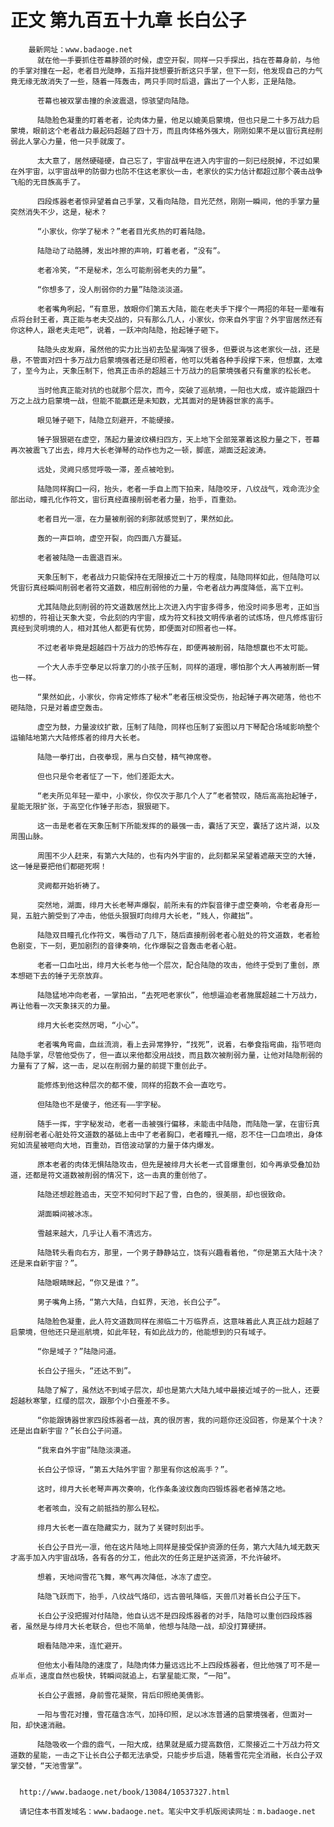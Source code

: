 # 正文 第九百五十九章 长白公子
        最新网址：www.badaoge.net
          就在他一手要抓住苍幕脖颈的时候，虚空开裂，同样一只手探出，挡在苍幕身前，与他的手掌对撞在一起，老者目光陡睁，五指并拢想要折断这只手掌，但下一刻，他发现自己的力气竟无缘无故消失了一些，随着一阵轰击，两只手同时后退，露出了一个人影，正是陆隐。
      
          苍幕也被双掌击撞的余波震退，惊骇望向陆隐。
      
          陆隐脸色凝重的盯着老者，论肉体力量，他足以媲美启蒙境，但也只是二十多万战力启蒙境，眼前这个老者战力最起码超越了四十万，而且肉体格外强大，刚刚如果不是以宙衍真经削弱此人掌心力量，他一只手就废了。
      
          太大意了，居然硬碰硬，自己忘了，宇宙战甲在进入内宇宙的一刻已经脱掉，不过如果在外宇宙，以宇宙战甲的防御力也防不住这老家伙一击，老家伙的实力估计都超过那个袭击战争飞船的无目族高手了。
      
          四段炼器老者惊异望着自己手掌，又看向陆隐，目光茫然，刚刚一瞬间，他的手掌力量突然消失不少，这是，秘术？
      
          “小家伙，你学了秘术？”老者目光炙热的盯着陆隐。
      
          陆隐动了动胳膊，发出咔擦的声响，盯着老者，“没有”。
      
          老者冷笑，“不是秘术，怎么可能削弱老夫的力量”。
      
          “你想多了，没人削弱你的力量”陆隐淡淡道。
      
          老者嘴角咧起，“有意思，放眼你们第五大陆，能在老夫手下撑个一两招的年轻一辈唯有点将台封王者，真正能与老夫交战的，只有那么几人，小家伙，你来自外宇宙？外宇宙居然还有你这种人，跟老夫走吧”，说着，一跃冲向陆隐，抬起锤子砸下。
      
          陆隐头皮发麻，虽然他的实力比当初去坠星海强了很多，但要说与这老家伙一战，还是悬，不管面对四十多万战力启蒙境强者还是印照者，他可以凭着各种手段撑下来，但想赢，太难了，至今为止，天象压制下，他真正击杀的超越三十万战力的启蒙境强者只有童家的松长老。
      
          当时他真正能对抗的也就那个层次，而今，突破了巡航境，一阳也大成，或许能跟四十万之上战力启蒙境一战，但能不能赢还是未知数，尤其面对的是铸器世家的高手。
      
          眼见锤子砸下，陆隐立刻避开，不能硬接。
      
          锤子狠狠砸在虚空，荡起力量波纹横扫四方，天上地下全部笼罩着这股力量之下，苍幕再次被震飞了出去，绯月大长老弹琴的动作也为之一顿，脚底，湖面泛起波涛。
      
          远处，灵阙只感觉呼吸一滞，差点被呛到。
      
          陆隐同样胸口一闷，抬头，老者一手自上而下拍来，陆隐咬牙，八纹战气，戏命流沙全部出动，瞳孔化作符文，宙衍真经直接削弱老者力量，抬手，百重劲。
      
          老者目光一凛，在力量被削弱的刹那就感觉到了，果然如此。
      
          轰的一声巨响，虚空开裂，向四面八方蔓延。
      
          老者被陆隐一击震退百米。
      
          天象压制下，老者战力只能保持在无限接近二十万的程度，陆隐同样如此，但陆隐可以凭宙衍真经瞬间削弱老者符文道数，相应削弱他的力量，令老者战力再度降低，高下立判。
      
          尤其陆隐此刻削弱的符文道数居然比上次进入内宇宙多得多，他没时间多思考，正如当初想的，符祖让天象大变，令此刻的内宇宙，成为符文科技文明传承者的试炼场，但凡修炼宙衍真经到灵明境的人，相对其他人都更有优势，即便面对印照者也一样。
      
          不过老者毕竟是超越四十万战力的恐怖存在，即便再被削弱，陆隐想赢也不太可能。
      
          一个大人赤手空拳足以将拿刀的小孩子压制，同样的道理，哪怕那个大人再被削断一臂也一样。
      
          “果然如此，小家伙，你肯定修炼了秘术”老者压根没受伤，抬起锤子再次砸落，他也不砸陆隐，只是对着虚空轰击。
      
          虚空为鼓，力量波纹扩散，压制了陆隐，同样也压制了妄图以月下琴配合场域影响整个运输陆地第六大陆修炼者的绯月大长老。
      
          陆隐一拳打出，白夜拳现，黑与白交替，精气神席卷。
      
          但也只是令老者怔了一下，他们差距太大。
      
          “老夫所见年轻一辈中，小家伙，你仅次于那几个人了”老者赞叹，随后高高抬起锤子，星能无限扩张，于高空化作锤子形态，狠狠砸下。
      
          这一击是老者在天象压制下所能发挥的的最强一击，囊括了天空，囊括了这片湖，以及周围山脉。
      
          周围不少人赶来，有第六大陆的，也有内外宇宙的，此刻都呆呆望着遮蔽天空的大锤，这一锤是要把他们都砸死啊！
      
          灵阙都开始祈祷了。
      
          突然地，湖面，绯月大长老琴声爆裂，前所未有的炸裂音律于虚空奏响，令老者身形一晃，五脏六腑受到了冲击，他低头狠狠盯向绯月大长老，“贱人，你藏拙”。
      
          陆隐双目瞳孔化作符文，嘴唇动了几下，随后直接削弱老者心脏处的符文道数，老者脸色剧变，下一刻，更加剧烈的音律奏响，化作爆裂之音轰击老者心脏。
      
          老者一口血吐出，绯月大长老与他一个层次，配合陆隐的攻击，他终于受到了重创，原本想砸下去的锤子无奈放弃。
      
          陆隐猛地冲向老者，一掌拍出，“去死吧老家伙”，他想逼迫老者施展超越二十万战力，再让他看一次天象抹灭的力量。
      
          绯月大长老突然厉喝，“小心”。
      
          老者嘴角弯曲，血丝流淌，看上去异常狰狞，“找死”，说着，右拳食指弯曲，指节咂向陆隐手掌，尽管他受伤了，但一直以来他都没用战技，而且数次被削弱力量，让他对陆隐削弱的力量有了了解，这一击，足以在削弱力量的前提下重创此子。
      
          能修炼到他这种层次的都不傻，同样的招数不会一直吃亏。
      
          但陆隐也不是傻子，他还有——宇字秘。
      
          随手一挥，宇字秘发动，老者一击被强行偏移，未能击中陆隐，而陆隐一掌，在宙衍真经削弱老者心脏处符文道数的基础上击中了老者胸口，老者瞳孔一缩，忍不住一口血喷出，身体宛如流星被咂向大地，百重劲，百倍波动掌的力量于体内爆发。
      
          原本老者的肉体无惧陆隐攻击，但先是被绯月大长老一式音爆重创，如今再承受叠加劲道，还都是符文道数被削弱的情况下，这一击真的重创他了。
      
          陆隐还想趁胜追击，天空不知何时下起了雪，白色的，很美丽，却也很致命。
      
          湖面瞬间被冰冻。
      
          雪越来越大，几乎让人看不清远方。
      
          陆隐转头看向右方，那里，一个男子静静站立，饶有兴趣看着他，“你是第五大陆十决？还是来自新宇宙？”。
      
          陆隐眼睛眯起，“你又是谁？”。
      
          男子嘴角上扬，“第六大陆，白虹界，天池，长白公子”。
      
          陆隐脸色凝重，此人符文道数同样在濒临二十万临界点，这意味着此人真正战力超越了启蒙境，但他还只是巡航境，如此年轻，有如此战力的，他能想到的只有域子。
      
          “你是域子？”陆隐问道。
      
          长白公子摇头，“还达不到”。
      
          陆隐了解了，虽然达不到域子层次，却也是第六大陆九域中最接近域子的一批人，还要超越秋寒擎，红缨的层次，跟那个小白蚕差不多。
      
          “你能跟铸器世家四段炼器者一战，真的很厉害，我的问题你还没回答，你是某个十决？还是出自新宇宙？”长白公子问道。
      
          “我来自外宇宙”陆隐淡漠道。
      
          长白公子惊讶，“第五大陆外宇宙？那里有你这般高手？”。
      
          这时，绯月大长老琴声再次奏响，化作条条波纹轰向四锻炼器老者掉落之地。
      
          老者咳血，没有之前抵挡的那么轻松。
      
          绯月大长老一直在隐藏实力，就为了关键时刻出手。
      
          长白公子目光一凛，他在这片陆地上同样是接受保护资源的任务，第六大陆九域无数天才高手加入内宇宙战场，各有各的分工，他此次的任务正是护送资源，不允许破坏。
      
          想着，天地间雪花飞舞，寒气再次降低，冰冻了虚空。
      
          陆隐飞跃而下，抬手，八纹战气烙印，远古兽吼降临，天兽爪对着长白公子压下。
      
          长白公子没把握对付陆隐，他自认远不是四段炼器者的对手，陆隐可以重创四段炼器者，虽然是与绯月大长老联合，但也不简单，他想与陆隐一战，却没打算硬拼。
      
          眼看陆隐冲来，连忙避开。
      
          但他太小看陆隐的速度了，陆隐肉体力量远远比不上四段炼器者，但比他强了可不是一点半点，速度自然也极快，转瞬间就追上，右掌星能汇聚，“一阳”。
      
          长白公子震撼，身前雪花凝聚，背后印照绝美倩影。
      
          一阳与雪花对撞，雪花蕴含冻气，加持印照，足以冰冻普通的启蒙境强者，但面对一阳，却快速消融。
      
          陆隐吸收一个鼎的鼎气，一阳大成，结果就是威力提高数倍，汇聚接近二十万战力符文道数的星能，一击之下让长白公子都无法承受，只能步步后退，随着雪花完全消融，长白公子双掌交替，“天池雪掌”。
      
      
      http://www.badaoge.net/book/13084/10537327.html
      
      请记住本书首发域名：www.badaoge.net。笔尖中文手机版阅读网址：m.badaoge.net